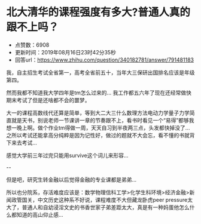 # 北大清华的课程强度有多大?普通人真的跟不上吗？
- 点赞数：6908
- 更新时间：2019年08月16日23时42分35秒
- 回答url：https://www.zhihu.com/question/340182781/answer/791481183
<body>
 <p data-pid="zepvGqDa">我，自主招生考试全省第一，高考全省前五十，当年大三保研出国排名应该是年级第四。</p>
 <p data-pid="bZFFB7mF">然而我都不知道我大学四年是tm怎么过来的... 我工作都五六年了现在还经常做快期末考试了但是还啥都不会的噩梦。</p>
 <p data-pid="Amcjbzd_">大一的课程高数线代还算是简单，等到大二大三什么数理方法电动力学量子力学简直就是天书，别说老师一节课讲一章的节奏跟不上，看书时看见一个“易得”都够我想一晚上啊。做个作业tm得做一周，天天自习到半夜两三点，头发都快掉没了... 之所以考试还能拿高分纯粹是因为记性好，做过的题就不大会忘，看不懂的书就背下来去考试...</p>
 <p data-pid="j0InpC1s">感觉大学前三年过完只能用survive这个词儿来形容...</p>
 <p data-pid="XbguTDWY">--</p>
 <p data-pid="B3xxApBB">但是吧，研究生转金融以后觉得金融的专业课都是弟弟...</p>
 <p data-pid="Ry1edmIV">所以也分院系，存活难度应该是：数学物理信科工学&gt;化学生科环境&gt;经济金融&gt;新闻政管国关，中文历史这种系不好说，课程难度不大但藏龙卧虎peer pressure太大了，普通人和自幼浸淫文史的书香世家子弟差距太大，真是有一种妈蛋他怎么什么都知道的高山仰止感...</p>
</body>